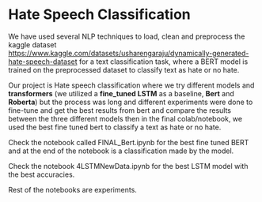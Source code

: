 # Hate Speech Classification 

We have used several NLP techniques to load, clean and preprocess the kaggle dataset https://www.kaggle.com/datasets/usharengaraju/dynamically-generated-hate-speech-dataset for a text classification task, where a BERT model is trained on the preprocessed dataset to classify text as hate or no hate.  

Our project is Hate speech classification where we try different models and **transformers** (we utilized a **fine_tuned LSTM** as a baseline, **Bert** and **Roberta**) but the process was long
and different experiments were done to fine-tune and get the best results from bert and compare the results between the three different models then in the final
colab/notebook, we used the best fine tuned bert to classify a text as hate or no hate.

Check the notebook called FINAL_Bert.ipynb for the best fine tuned BERT and at the end of the notebook is a classification made by the model. 

Check the notebook 4LSTMNewData.ipynb for the best LSTM model with the best accuracies. 

Rest of the notebooks are experiments. 
